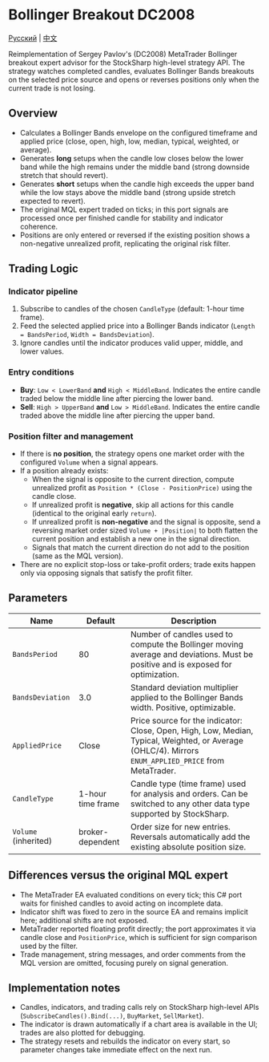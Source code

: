 # Bollinger Breakout DC2008
[Русский](README_ru.md) | [中文](README_cn.md)

Reimplementation of Sergey Pavlov's (DC2008) MetaTrader Bollinger breakout expert advisor for the StockSharp high-level strategy API. The strategy watches completed candles, evaluates Bollinger Bands breakouts on the selected price source and opens or reverses positions only when the current trade is not losing.

## Overview
- Calculates a Bollinger Bands envelope on the configured timeframe and applied price (close, open, high, low, median, typical, weighted, or average).
- Generates **long** setups when the candle low closes below the lower band while the high remains under the middle band (strong downside stretch that should revert).
- Generates **short** setups when the candle high exceeds the upper band while the low stays above the middle band (strong upside stretch expected to revert).
- The original MQL expert traded on ticks; in this port signals are processed once per finished candle for stability and indicator coherence.
- Positions are only entered or reversed if the existing position shows a non-negative unrealized profit, replicating the original risk filter.

## Trading Logic
### Indicator pipeline
1. Subscribe to candles of the chosen `CandleType` (default: 1-hour time frame).
2. Feed the selected applied price into a Bollinger Bands indicator (`Length = BandsPeriod`, `Width = BandsDeviation`).
3. Ignore candles until the indicator produces valid upper, middle, and lower values.

### Entry conditions
- **Buy**: `Low < LowerBand` **and** `High < MiddleBand`. Indicates the entire candle traded below the middle line after piercing the lower band.
- **Sell**: `High > UpperBand` **and** `Low > MiddleBand`. Indicates the entire candle traded above the middle line after piercing the upper band.

### Position filter and management
- If there is **no position**, the strategy opens one market order with the configured `Volume` when a signal appears.
- If a position already exists:
  - When the signal is opposite to the current direction, compute unrealized profit as `Position * (Close - PositionPrice)` using the candle close.
  - If unrealized profit is **negative**, skip all actions for this candle (identical to the original early `return`).
  - If unrealized profit is **non-negative** and the signal is opposite, send a reversing market order sized `Volume + |Position|` to both flatten the current position and establish a new one in the signal direction.
  - Signals that match the current direction do not add to the position (same as the MQL version).
- There are no explicit stop-loss or take-profit orders; trade exits happen only via opposing signals that satisfy the profit filter.

## Parameters
| Name | Default | Description |
| --- | --- | --- |
| `BandsPeriod` | 80 | Number of candles used to compute the Bollinger moving average and deviations. Must be positive and is exposed for optimization. |
| `BandsDeviation` | 3.0 | Standard deviation multiplier applied to the Bollinger Bands width. Positive, optimizable. |
| `AppliedPrice` | Close | Price source for the indicator: Close, Open, High, Low, Median, Typical, Weighted, or Average (OHLC/4). Mirrors `ENUM_APPLIED_PRICE` from MetaTrader. |
| `CandleType` | 1-hour time frame | Candle type (time frame) used for analysis and orders. Can be switched to any other data type supported by StockSharp. |
| `Volume` (inherited) | broker-dependent | Order size for new entries. Reversals automatically add the existing absolute position size. |

## Differences versus the original MQL expert
- The MetaTrader EA evaluated conditions on every tick; this C# port waits for finished candles to avoid acting on incomplete data.
- Indicator shift was fixed to zero in the source EA and remains implicit here; additional shifts are not exposed.
- MetaTrader reported floating profit directly; the port approximates it via candle close and `PositionPrice`, which is sufficient for sign comparison used by the filter.
- Trade management, string messages, and order comments from the MQL version are omitted, focusing purely on signal generation.

## Implementation notes
- Candles, indicators, and trading calls rely on StockSharp high-level APIs (`SubscribeCandles().Bind(...)`, `BuyMarket`, `SellMarket`).
- The indicator is drawn automatically if a chart area is available in the UI; trades are also plotted for debugging.
- The strategy resets and rebuilds the indicator on every start, so parameter changes take immediate effect on the next run.
